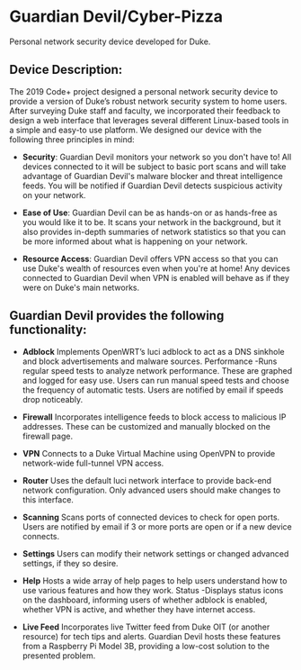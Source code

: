# Guardian Devil/Cyber-Pizza
Personal network security device developed for Duke.

## Device Description: 

The 2019 Code+ project designed a personal network security device to provide a version of Duke’s robust network security system to home users. After surveying Duke staff and faculty, we incorporated their feedback to design a web interface that leverages several different Linux-based tools in a simple and easy-to use platform. We designed our device with the following three principles in mind:

- **Security**: Guardian Devil monitors your network so you don't have to! All devices connected to it will be subject to basic port scans and will take advantage of Guardian Devil's malware blocker and threat intelligence feeds. You will be notified if Guardian Devil detects suspicious activity on your network.

- **Ease of Use**: Guardian Devil can be as hands-on or as hands-free as you would like it to be. It scans your network in the background, but it also provides in-depth summaries of network statistics so that you can be more informed about what is happening on your network.

- **Resource Access**: Guardian Devil offers VPN access so that you can use Duke's wealth of resources even when you're at home! Any devices connected to Guardian Devil when VPN is enabled will behave as if they were on Duke's main networks.

## Guardian Devil provides the following functionality:

- **Adblock**	Implements OpenWRT’s luci adblock to act as a DNS sinkhole and block advertisements and malware sources.
Performance	-Runs regular speed tests to analyze network performance. These are graphed and logged for easy use. Users can run manual speed tests and choose the frequency of automatic tests. Users are notified by email if speeds drop noticeably.

- **Firewall**	Incorporates intelligence feeds to block access to malicious IP addresses. These can be customized and manually blocked on the firewall page. 

- **VPN**		Connects to a Duke Virtual Machine using OpenVPN to provide network-wide full-tunnel VPN access. 

- **Router**		Uses the default luci network interface to provide back-end network configuration. Only advanced users should make changes to this interface.

- **Scanning**	Scans ports of connected devices to check for open ports. Users are notified by email if 3 or more ports are open or if a new device connects.

- **Settings**	Users can modify their network settings or changed advanced settings, if they so desire. 

- **Help**		Hosts a wide array of help pages to help users understand how to use various features and how they work.
Status		-Displays status icons on the dashboard, informing users of whether adblock is enabled, whether VPN is active, and whether they have internet access.

- **Live Feed**	Incorporates live Twitter feed from Duke OIT (or another resource) for tech tips and alerts.
Guardian Devil hosts these features from a Raspberry Pi Model 3B, providing a low-cost solution to the presented problem.
